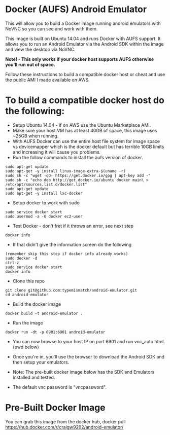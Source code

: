# Docker (AUFS) Android Emulator
This will allow you to build a Docker image running android emulators with NoVNC so you can see and work with them.

This image is built on Ubuntu 14.04 and runs Docker with AUFS support. It allows you to run an Android Emulator via the Android SDK within the image and view the desktop via NoVNC.

**Note! - This only works if your docker host supports AUFS otherwise you'll run out of space.**

Follow these instructions to build a compatible docker host or cheat and use the public AMI I made available on AWS.

# To build a compatible docker host do the following:
* Setup Ubuntu 14.04 - if on AWS use the Ubuntu Marketplace AMI.
* Make sure your host VM has at least 40GB of space, this image uses ~25GB when running.
* With AUFS Docker can use the entire host file system for image space vs devicemapper which is the docker default but has terrible 10GB limits and increasing it will cause you problems.
* Run the follow commands to install the aufs version of docker.
```
sudo apt-get update
sudo apt-get -y install linux-image-extra-$(uname -r)
sudo sh -c "wget -qO- https://get.docker.io/gpg | apt-key add -"
sudo sh -c "echo deb http://get.docker.io/ubuntu docker main\ > /etc/apt/sources.list.d/docker.list"
sudo apt-get update
sudo apt-get -y install lxc-docker
```
* Setup docker to work with sudo
```
sudo service docker start
sudo usermod -a -G docker ec2-user
```
* Test Docker - don't fret if it throws an error, see next step
```
docker info
```
* If that didn't give the information screen do the following
```
(remember skip this step if docker info already works)
sudo docker -d
ctrl-z
sudo service docker start
docker info
```
* Clone this repo 
```
git clone git@github.com:typemismatch/android-emulator.git
cd android-emulator
```
* Build the docker image
```
docker build -t android-emulator .
```
* Run the image
```
docker run -dt -p 6901:6901 android-emulator
```
* You can now browse to your host IP on port 6901 and run vnc_auto.html. (pwd below)
* Once you're in, you'll use the browser to download the Android SDK and then setup your emulators.
* Note: The pre-built docker image below has the SDK and Emulators installed and tested.

* The default vnc password is "vncpassword".

# Pre-Built Docker Image

You can grab this image from the docker hub, docker pull https://hub.docker.com/r/craigw9292/android-emulator/

